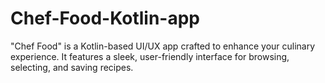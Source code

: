 # Chef-Food-Kotlin-app
"Chef Food" is a Kotlin-based UI/UX app crafted to enhance your culinary experience. It features a sleek, user-friendly interface for browsing, selecting, and saving recipes.
